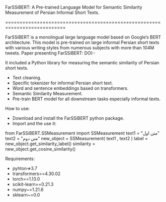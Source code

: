 
FarSSiBERT: A Pre-trained Language Model for Semantic Similarity Measurement of Persian Informal Short Texts.

===========================================================================

FarSSiBERT is a monolingual large language model based on Google’s BERT architecture. This model is pre-trained on large informal Persian short texts with various writing styles from numerous subjects with more than 104M tweets.
Paper presenting FarSSiBERT: DOI:-


It included a Python library for measuring the semantic similarity of Persian short texts.
+ Text cleaning.
+ Specific tokenizer for informal Persian short text.
+ Word and sentence embeddings based on transformers.
+ Semantic Similarity Measurement.
+ Pre-train BERT model for all downstream tasks especially informal texts.

How to use:

+ Download and install the FarSSiBERT python package.
+ Import and the use it:

from FarSSiBERT.SSMeasurement import SSMeasurement
text1 = "متن اول"
text2 = "متن دوم"
new_object = SSMeasurement( text1 , text2 )
label = new_object.get_similarity_label()
similarity = new_object.get_cosine_similarity()


Requirements:
+ pyhton=>3.7
+ transformers==4.30.02
+ torch==1.13.0
+ scikit-learn==0.21.3
+ numpy~=1.21.6
+ sklearn~=0.0

